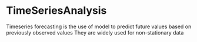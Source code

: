 # TimeSeriesAnalysis
Timeseries forecasting is the use of model to predict future values based on previously observed values
They are widely used for non-stationary data
